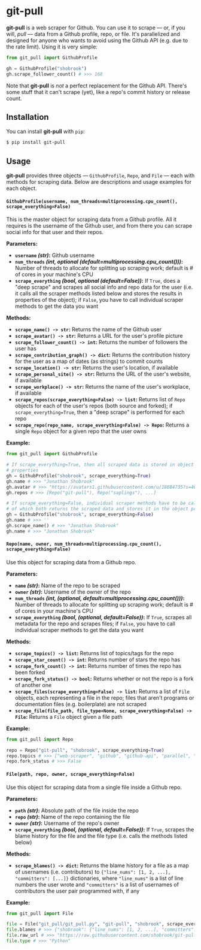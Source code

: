 # git-pull

**git-pull** is a web scraper for Github. You can use it to scrape –– or, if you will, _pull_ –– data from a Github profile, repo, or file. It's parallelized and designed for anyone who wants to avoid using the Github API (e.g. due to the rate limit). Using it is very simple:

```python
from git_pull import GithubProfile

gh = GithubProfile("shobrook")
gh.scrape_follower_count() # >>> 168
```

Note that **git-pull** is _not_ a perfect replacement for the Github API. There's some stuff that it can't scrape (yet), like a repo's commit history or release count.

## Installation

You can install **git-pull** with `pip`:

```bash
$ pip install git-pull
```

## Usage

**git-pull** provides three objects –– `GithubProfile`, `Repo`, and `File` –– each with methods for scraping data. Below are descriptions and usage examples for each object.

#### `GithubProfile(username, num_threads=multiprocessing.cpu_count(), scrape_everything=False)`

This is the master object for scraping data from a Github profile. All it requires is the username of the Github user, and from there you can scrape social info for that user and their repos.

**Parameters:**

* **`username` _(str)_:** Github username
* **`num_threads` _(int, optional (default=multiprocessing.cpu_count()))_:** Number of threads to allocate for splitting up scraping work; default is # of cores in your machine's CPU
* **`scrape_everything` _(bool, optional (default=False))_:** If `True`, does a "deep scrape" and scrapes all social info and repo data for the user (i.e. it calls all the scraper methods listed below and stores the results in properties of the object); if `False`, you have to call individual scraper methods to get the data you want

**Methods:**

* **`scrape_name() -> str`:** Returns the name of the Github user
* **`scrape_avatar() -> str`:** Returns a URL for the user's profile picture
* **`scrape_follower_count() -> int`:** Returns the number of followers the user has
* **`scrape_contribution_graph() -> dict`:** Returns the contribution history for the user as a map of dates (as strings) to commit counts
* **`scrape_location() -> str`:** Returns the user's location, if available
* **`scrape_personal_site() -> str`:** Returns the URL of the user's website, if available
* **`scrape_workplace() -> str`:** Returns the name of the user's workplace, if available
* **`scrape_repos(scrape_everything=False) -> list`:** Returns list of `Repo` objects for each of the user's repos (both source and forked); if `scrape_everything=True`, then a "deep scrape" is performed for each repo
* **`scrape_repo(repo_name, scrape_everything=False) -> Repo`:** Returns a single `Repo` object for a given repo that the user owns

**Example:**

```python
from git_pull import GithubProfile

# If scrape_everything=True, then all scraped data is stored in object
# properties
gh = GithubProfile("shobrook", scrape_everything=True)
gh.name # >>> "Jonathan Shobrook"
gh.avatar # >>> "https://avatars1.githubusercontent.com/u/18684735?s=460&u=60f797085eb69d8bba4aba80078ad29bce78551a&v=4"
gh.repos # >>> [Repo("git-pull"), Repo("saplings"), ...]

# If scrape_everything=False, individual scraper methods have to be called, each
# of which both returns the scraped data and stores it in the object properties
gh = GithubProfile("shobrook", scrape_everything=False)
gh.name # >>> ''
gh.scrape_name() # >>> "Jonathan Shobrook"
gh.name # >>> "Jonathan Shobrook"
```

#### `Repo(name, owner, num_threads=multiprocessing.cpu_count(), scrape_everything=False)`

Use this object for scraping data from a Github repo.

**Parameters:**

* **`name` _(str)_:** Name of the repo to be scraped
* **`owner` _(str)_:** Username of the owner of the repo
* **`num_threads` _(int, (optional, default=multiprocessing.cpu_count()))_:** Number of threads to allocate for splitting up scraping work; default is # of cores in your machine's CPU
* **`scrape_everything` _(bool, (optional, default=False))_:** If `True`, scrapes all metadata for the repo and scrapes files; if `False`, you have to call individual scraper methods to get the data you want

**Methods:**

* **`scrape_topics() -> list`:** Returns list of topics/tags for the repo
* **`scrape_star_count() -> int`:** Returns number of stars the repo has
* **`scrape_fork_count() -> int`:** Returns number of times the repo has been forked
* **`scrape_fork_status() -> bool`:** Returns whether or not the repo is a fork of another one
* **`scrape_files(scrape_everything=False) -> list`:** Returns a list of `File` objects, each representing a file in the repo; files that aren't programs or documentation files (e.g. boilerplate) are not scraped
* **`scrape_file(file_path, file_type=None, scrape_everything=False) -> File`:** Returns a `File` object given a file path

**Example:**

```python
from git_pull import Repo

repo = Repo("git-pull", "shobrook", scrape_everything=True)
repo.topics # >>> ["web-scraper", "github", "github-api", "parallel", "scraper"]
repo.fork_status # >>> False
```

#### `File(path, repo, owner, scrape_everything=False)`

Use this object for scraping data from a single file inside a Github repo.

**Parameters:**

* **`path` _(str)_:** Absolute path of the file inside the repo
* **`repo` _(str)_:** Name of the repo containing the file
* **`owner` _(str)_:** Username of the repo's owner
* **`scrape_everything` _(bool, (optional, default=False))_:** If `True`, scrapes the blame history for the file and the file type (i.e. calls the methods listed below)

**Methods:**

* **`scrape_blames() -> dict`:** Returns the blame history for a file as a map of usernames (i.e. contributors) to `{"line_nums": [1, 2, ...], "committers": [...]}` dictionaries, where `"line_nums"` is a list of line numbers the user wrote and `"committers"` is a list of usernames of contributors the user pair programmed with, if any

**Example:**

```python
from git_pull import File

file = File("git_pull/git_pull.py", "git-pull", "shobrook", scrape_everything=True)
file.blames # >>> {"shobrook": {"line_nums": [1, 2, ...], "committers": []}}
file.raw_url # >>> "https://raw.githubusercontent.com/shobrook/git-pull/master/git_pull/git_pull.py"
file.type # >>> "Python"
```
